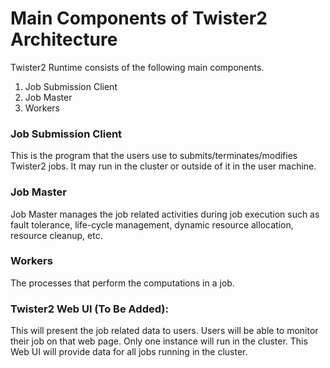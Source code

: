 # Main Components of Twister2 Architecture

Twister2 Runtime consists of the following main components.

1. Job Submission Client
2. Job Master
3. Workers

### Job Submission Client
This is the program that the users use to submits/terminates/modifies Twister2 jobs. 
It may run in the cluster or outside of it in the user machine. 

### Job Master
Job Master manages the job related activities during job execution 
such as fault tolerance, life-cycle management, dynamic resource allocation, 
resource cleanup, etc. 

### Workers
The processes that perform the computations in a job.


### Twister2 Web UI (To Be Added): 
This will present the job related data to users. 
Users will be able to monitor their job on that web page. 
Only one instance will run in the cluster. This Web UI will provide 
data for all jobs running in the cluster. 
